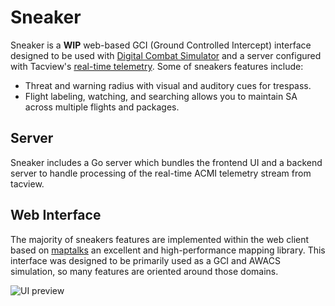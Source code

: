 # Sneaker

Sneaker is a **WIP** web-based GCI (Ground Controlled Intercept) interface designed to be used with [Digital Combat Simulator](https://www.digitalcombatsimulator.com/en/) and a server configured with Tacview's [real-time telemetry](https://www.tacview.net/documentation/realtime/en/). Some of sneakers features include:

- Threat and warning radius with visual and auditory cues for trespass.
- Flight labeling, watching, and searching allows you to maintain SA across multiple flights and packages.

## Server

Sneaker includes a Go server which bundles the frontend UI and a backend server to handle processing of the real-time ACMI telemetry stream from tacview.

## Web Interface

The majority of sneakers features are implemented within the web client based on [maptalks](https://maptalks.org) an excellent and high-performance mapping library. This interface was designed to be primarily used as a GCI and AWACS simulation, so many features are oriented around those domains.

![UI preview](https://i.imgur.com/wkrZ4JU.png)
